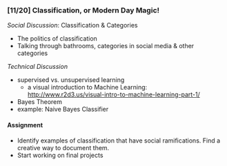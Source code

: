 ### [11/20] Classification, or Modern Day Magic!

_Social Discussion_: Classification & Categories
- The politics of classification
- Talking through bathrooms, categories in social media & other categories 

_Technical Discussion_
- supervised vs. unsupervised learning
  - a visual introduction to Machine Learning: http://www.r2d3.us/visual-intro-to-machine-learning-part-1/
- Bayes Theorem
- example: Naive Bayes Classifier

#### Assignment
- Identify examples of classification that have social ramifications. Find a creative way to document them.
- Start working on final projects
